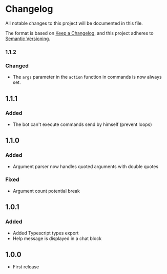 # Changelog
All notable changes to this project will be documented in this file.

The format is based on [Keep a Changelog](https://keepachangelog.com/en/1.0.0/),
and this project adheres to [Semantic Versioning](https://semver.org/spec/v2.0.0.html).

### 1.1.2
### Changed
- The `args` parameter in the `action` function in commands is now always set. 

## 1.1.1
### Added 
- The bot can't execute commands send by himself (prevent loops)

## 1.1.0
### Added
- Argument parser now handles quoted arguments with double quotes
### Fixed
- Argument count potential break 

## 1.0.1
### Added
- Added Typescript types export
- Help message is displayed in a chat block

## 1.0.0
- First release

